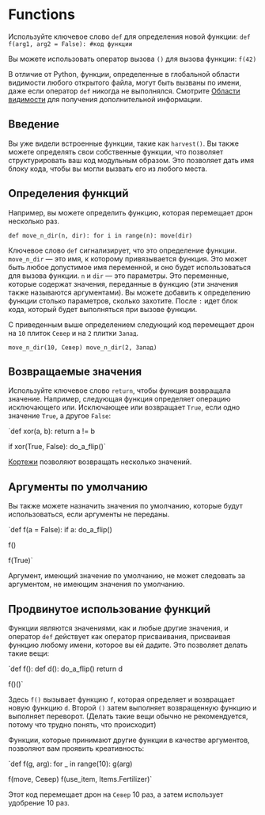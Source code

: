 # Functions
Используйте ключевое слово `def` для определения новой функции:
`def f(arg1, arg2 = False):
	#код функции`

Вы можете использовать оператор вызова `()` для вызова функции:
`f(42)`

В отличие от Python, функции, определенные в глобальной области видимости любого открытого файла, могут быть вызваны по имени, даже если оператор `def` никогда не выполнялся.
Смотрите [Области видимости](docs/scripting/scopes.md) для получения дополнительной информации.

## Введение
Вы уже видели встроенные функции, такие как `harvest()`.
Вы также можете определять свои собственные функции, что позволяет структурировать ваш код модульным образом. Это позволяет дать имя блоку кода, чтобы вы могли вызвать его из любого места.

## Определения функций
Например, вы можете определить функцию, которая перемещает дрон несколько раз.

`def move_n_dir(n, dir):
	for i in range(n):
		move(dir)`

Ключевое слово `def` сигнализирует, что это определение функции.
`move_n_dir` — это имя, к которому привязывается функция. Это может быть любое допустимое имя переменной, и оно будет использоваться для вызова функции.
`n` и `dir` — это параметры. Это переменные, которые содержат значения, переданные в функцию (эти значения также называются аргументами). Вы можете добавить к определению функции столько параметров, сколько захотите.
После `:` идет блок кода, который будет выполняться при вызове функции.

С приведенным выше определением следующий код перемещает дрон на `10` плиток `Север` и на `2` плитки `Запад`.

`move_n_dir(10, Север)
move_n_dir(2, Запад)`

## Возвращаемые значения
Используйте ключевое слово `return`, чтобы функция возвращала значение.
Например, следующая функция определяет операцию исключающего или. Исключающее или возвращает `True`, если одно значение `True`, а другое `False`:

`def xor(a, b):
	return a != b

if xor(True, False):
	do_a_flip()`

[Кортежи](docs/scripting/tuples.md) позволяют возвращать несколько значений.

## Аргументы по умолчанию
Вы также можете назначить значения по умолчанию, которые будут использоваться, если аргументы не переданы.

`def f(a = False):
	if a:
		do_a_flip()

f()

f(True)`

Аргумент, имеющий значение по умолчанию, не может следовать за аргументом, не имеющим значения по умолчанию.

## Продвинутое использование функций
Функции являются значениями, как и любые другие значения, и оператор `def` действует как оператор присваивания, присваивая функцию любому имени, которое вы ей дадите.
Это позволяет делать такие вещи:

`def f():
	def d():
		do_a_flip()
	return d

f()()`

Здесь `f()` вызывает функцию `f`, которая определяет и возвращает новую функцию `d`. Второй `()` затем выполняет возвращенную функцию и выполняет переворот.
(Делать такие вещи обычно не рекомендуется, потому что трудно понять, что происходит)

Функции, которые принимают другие функции в качестве аргументов, позволяют вам проявить креативность:

`def f(g, arg):
	for _ in range(10):
		g(arg)

f(move, Север)
f(use_item, Items.Fertilizer)`

Этот код перемещает дрон на `Север` 10 раз, а затем использует удобрение 10 раз.
